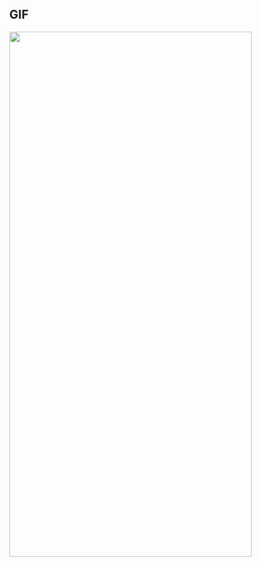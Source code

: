 ## GIF
<img src ="https://user-images.githubusercontent.com/55987416/188170357-7988ddf1-2e1a-4e24-b0de-e7d90abbc126.gif" width = 432 height = 935/> 
